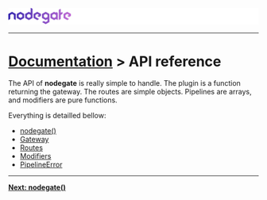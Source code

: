 ![nodegate](../images/logo-documentation.png)

---

# [Documentation](README.md) > API reference

The API of **nodegate** is really simple to handle. The plugin is a function returning the gateway.
The routes are simple objects. Pipelines are arrays, and modifiers are pure functions.

Everything is detailled bellow:

  - [nodegate()](api-reference-nodegate.md)
  - [Gateway](api-reference-gateway.md)
  - [Routes](api-reference-routes.md)
  - [Modifiers](api-reference-modifiers.md)
  - [PipelineError](api-reference-pipelinerror.md)

---

**[Next: nodegate()](api-reference-nodegate.md)**

